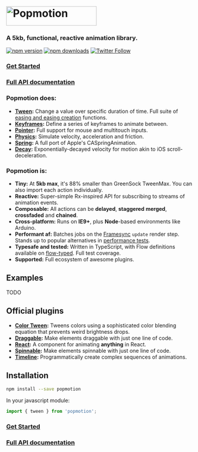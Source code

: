 # <a href="https://popmotion.io"><img src="https://cloud.githubusercontent.com/assets/7850794/21642571/1910a15e-d27b-11e6-84c7-19e88e207c14.png" height="52" width="243" alt="Popmotion" /></a>

### A **5kb**, **functional**, **reactive** animation library.

[![npm version](https://img.shields.io/npm/v/popmotion.svg?style=flat-square)](https://www.npmjs.com/package/popmotion)
[![npm downloads](https://img.shields.io/npm/dm/popmotion.svg?style=flat-square)](https://www.npmjs.com/package/popmotion)
[![Twitter Follow](https://img.shields.io/twitter/follow/espadrine.svg?style=social&label=Follow)](http://twitter.com/popmotionjs)

### [Get Started](https://popmotion.io/learn/get-started)
### [Full API documentation](https://popmotion.io/api)

### Popmotion does:
- **[Tween](https://popmotion.io/api/tween):** Change a value over specific duration of time. Full suite of [easing and easing creation](https://popmotion.io/api/easing) functions.
- **[Keyframes](https://popmotion.io/api/keyframes):** Define a series of keyframes to animate between.
- **[Pointer](https://popmotion.io/api/pointer):** Full support for mouse and multitouch inputs.
- **[Physics](https://popmotion.io/api/physics):** Simulate velocity, acceleration and friction.
- **[Spring](https://popmotion.io/api/spring):** A full port of Apple's CASpringAnimation.
- **[Decay](https://popmotion.io/api/decay):** Exponentially-decayed velocity for motion akin to iOS scroll-deceleration.

### Popmotion is:
- **Tiny:** At **5kb max**, it's 88% smaller than GreenSock TweenMax. You can also import each action individually.
- **Reactive:** Super-simple Rx-inspired API for subscribing to streams of animation events.
- **Composable:** All actions can be **delayed**, **staggered** **merged**, **crossfaded** and **chained**.
- **Cross-platform:** Runs on **IE9+**, plus **Node**-based environments like Arduino.
- **Performant af:** Batches jobs on the [Framesync](https://github.com/popmotion/framesync) `update` render step. Stands up to popular alternatives in [performance tests](http://codepen.io/popmotion/pen/zNYXmR).
- **Typesafe and tested:** Written in TypeScript, with Flow definitions available on [flow-typed](https://github.com/flowtype/flow-typed). Full test coverage.
- **Supported:** Full ecosystem of awesome plugins.

## Examples
TODO

## Official plugins
- **[Color Tween](https://popmotion.io/api/color-tween):** Tweens colors using a sophisticated color blending equation that prevents weird brightness drops.
- **[Draggable](https://popmotion.io/api/draggable):** Make elements draggable with just one line of code.
- **[React](https://popmotion.io/api/react):** A component for animating **anything** in React. 
- **[Spinnable](https://popmotion.io/api/spinnable):** Make elements spinnable with just one line of code.
- **[Timeline](https://popmotion.io/api/timeline):** Programmatically create complex sequences of animations.

## Installation

```bash
npm install --save popmotion
```

In your javascript module:

```javascript
import { tween } from 'popmotion';
```

### [Get Started](https://popmotion.io/learn/get-started)
### [Full API documentation](https://popmotion.io/api)

